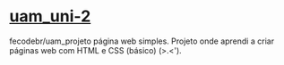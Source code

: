 # [uam_uni-2](https://fecodebr.github.io/uam_uni-2/)
fecodebr/uam_projeto página web simples.
Projeto onde aprendi a criar páginas web com HTML e CSS (básico)
(>.<').
